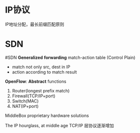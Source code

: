 # IP协议
IP地址分配，最长前缀匹配原则

# SDN
#SDN
**Generalized** **forwarding**
match-action table (Control Plain)
* match not only src, dest in IP
* action according to match result

**OpenFlow**:
**Abstract** functions
1. Router(longest prefix match)
2. Firewall(TCP/IP+port)
3. Switch(MAC)
4. NAT(IP+port)

MiddleBox
proprietary hardware solutions

The IP hourglass, at middle age
TCP/IP 层协议逐渐增加